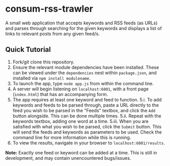 # consum-rss-trawler

A small web application that accepts keywords and RSS feeds (as URLs) and parses through searching for the given keywords and displays a list of links to relevant posts from any given feed/s.

## Quick Tutorial

1. Fork/git clone this repository.
2. Ensure the relevant module dependencies have been installed. These can be viewed under the `dependencies` nest within `package.json`, and installed via `npm install modulename`.
3. To launch the app, type `node app.js` from within the command line.
4. A server will begin listening on `localhost:6001`, with a front page (`index.html`) that has an accompanying form.
5. The app requires at least one keyword and feed to function. 
  5.i. To add keywords and feeds to be parsed through, paste a URL directly to the feed you wish to be parsed in the "Feeds" textbox, and click the `Add` button alongside. This can be done multiple times.
  5.ii. Repeat with the keywords textbox, adding one word at a time.
  5.iii. When you are satisfied with what you wish to be parsed, click the `Submit` button. This will send the feeds and keywords as parameters to be used. Check the command line for more information while this is running.
6. To view the results, navigate in your browser to `localhost:6001/results`.

**Note:** Exactly one feed or keyword can be added at a time. This is still in development, and may contain unencountered bugs/issues.
  

